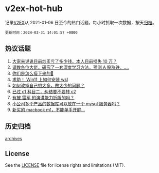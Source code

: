 # v2ex-hot-hub

 记录[V2EX](https://www.v2ex.com/)从 2021-01-06 日至今的热门话题。每小时抓取一次数据，按天[归档](archives)。

`更新时间：2024-03-31 14:01:57 +0800`

## 热议话题

1. [大家来说说目前炒币亏了多少钱，本人目前损失 10 万？](https://www.v2ex.com/t/1028441)
1. [请教各位大佬，研究了一套深度学习方法，预测 A 股涨跌，....](https://www.v2ex.com/t/1028472)
1. [你们是怎么瘦下来的🤗](https://www.v2ex.com/t/1028463)
1. [求助！ Win11 上如何安装 wsl](https://www.v2ex.com/t/1028402)
1. [如何改掉自己想太多，做太少的问题？](https://www.v2ex.com/t/1028462)
1. [已过 c1 科目二，纠结要不要转 c2](https://www.v2ex.com/t/1028394)
1. [有被 雷军 的演讲能力折服的吗？](https://www.v2ex.com/t/1028482)
1. [小公司多个产品的数据库可以放在一个 mysql 服务器吗？](https://www.v2ex.com/t/1028395)
1. [新买的 macbook m1，不能单手开屏…](https://www.v2ex.com/t/1028431)

## 历史归档

[archives](archives)

## License

See the [LICENSE](LICENSE) file for license rights and limitations (MIT).
